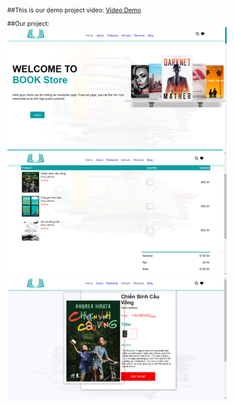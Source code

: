 ##This is our demo project video:
<a href="https://github.com/Skthinh/FinalWebDesign/blob/main/image/Demo.mp4"> Video Demo </a>

##Our project:
<img src="image/Screenshoot_1.png">
<img src="image/Screenshoot_2.png">
<img src="image/Screenshoot_3.png">